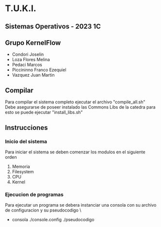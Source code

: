 # T.U.K.I.
## Sistemas Operativos - 2023 1C
## Grupo KernelFlow

- Condori Joselin
- Loza Flores Melina
- Pedaci Marcos
- Piccininno Franco Ezequiel
- Vazquez Juan Martin

## Compilar
Para compilar el sistema completo ejecutar el archivo "compile_all.sh"\
Debe asegurarse de poseer instalado las Commons Libs de la catedra para esto se puede ejecutar "install_libs.sh"

## Instrucciones
### Inicio del sistema
Para iniciar el sistema se deben comenzar los modulos en el siguiente orden
1. Memoria
2. Filesystem
3. CPU
4. Kernel 
### Ejecucion de programas
Para ejecutar un programa se debera instanciar una consola con su archivo de configuracion y su pseudocodigo \
- consola ./console.config ./pseudocodigo